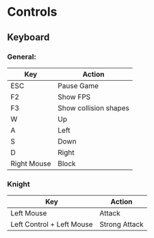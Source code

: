 # Controls

## Keyboard
### General:
| Key | Action |
| --- | --- | 
| ESC | Pause Game |
| F2 | Show FPS |
| F3 | Show collision shapes |
| W | Up |
| A | Left |
| S | Down |
| D | Right |
| Right Mouse |	Block |
### Knight
| Key | Action |
| --- | --- | 
| Left Mouse | Attack |
| Left Control + Left Mouse | Strong Attack |
